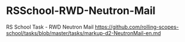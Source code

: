 # RSSchool-RWD-Neutron-Mail
RS School Task - RWD Neutron Mail
https://github.com/rolling-scopes-school/tasks/blob/master/tasks/markup-d2-NeutronMail-en.md
